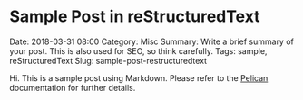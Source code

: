 # Sample Post in reStructuredText

Date: 2018-03-31 08:00 
Category: Misc
Summary: Write a brief summary of your post. This is also used for SEO, so think carefully.
Tags: sample, reStructuredText
Slug: sample-post-restructuredtext


Hi. This is a sample post using Markdown. Please refer to the [Pelican](http://docs.getpelican.com/en/stable/) documentation for further details.
